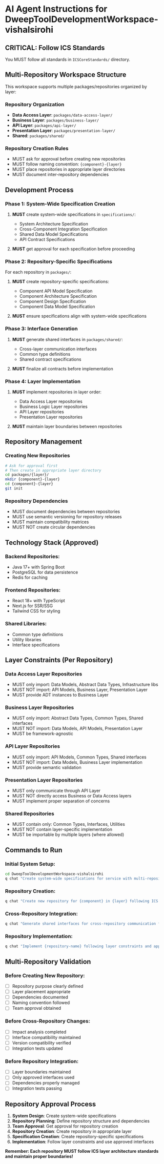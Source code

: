 # AI Agent Instructions for DweepToolDevelopmentWorkspace-vishalsirohi

## CRITICAL: Follow ICS Standards

You MUST follow all standards in `ICSCoreStandards/` directory.

## Multi-Repository Workspace Structure

This workspace supports multiple packages/repositories organized by layer:

### Repository Organization
- **Data Access Layer**: `packages/data-access-layer/`
- **Business Layer**: `packages/business-layer/`
- **API Layer**: `packages/api-layer/`
- **Presentation Layer**: `packages/presentation-layer/`
- **Shared**: `packages/shared/`

### Repository Creation Rules
- MUST ask for approval before creating new repositories
- MUST follow naming convention: `{component}-{layer}`
- MUST place repositories in appropriate layer directories
- MUST document inter-repository dependencies

## Development Process

### Phase 1: System-Wide Specification Creation
1. **MUST** create system-wide specifications in `specifications/`:
   - System Architecture Specification
   - Cross-Component Integration Specification
   - Shared Data Model Specifications
   - API Contract Specifications

2. **MUST** get approval for each specification before proceeding

### Phase 2: Repository-Specific Specifications
For each repository in `packages/`:
1. **MUST** create repository-specific specifications:
   - Component API Model Specification
   - Component Architecture Specification
   - Component Design Specification
   - Component Data Model Specification

2. **MUST** ensure specifications align with system-wide specifications

### Phase 3: Interface Generation
1. **MUST** generate shared interfaces in `packages/shared/`:
   - Cross-layer communication interfaces
   - Common type definitions
   - Shared contract specifications

2. **MUST** finalize all contracts before implementation

### Phase 4: Layer Implementation
1. **MUST** implement repositories in layer order:
   - Data Access Layer repositories
   - Business Logic Layer repositories
   - API Layer repositories
   - Presentation Layer repositories

2. **MUST** maintain layer boundaries between repositories

## Repository Management

### Creating New Repositories
```bash
# Ask for approval first
# Then create in appropriate layer directory
cd packages/{layer}/
mkdir {component}-{layer}
cd {component}-{layer}
git init
```

### Repository Dependencies
- MUST document dependencies between repositories
- MUST use semantic versioning for repository releases
- MUST maintain compatibility matrices
- MUST NOT create circular dependencies

## Technology Stack (Approved)

### Backend Repositories:
- Java 17+ with Spring Boot
- PostgreSQL for data persistence
- Redis for caching

### Frontend Repositories:
- React 18+ with TypeScript
- Next.js for SSR/SSG
- Tailwind CSS for styling

### Shared Libraries:
- Common type definitions
- Utility libraries
- Interface specifications

## Layer Constraints (Per Repository)

### Data Access Layer Repositories
- MUST only import: Data Models, Abstract Data Types, Infrastructure libs
- MUST NOT import: API Models, Business Layer, Presentation Layer
- MUST provide ADT instances to Business Layer

### Business Layer Repositories
- MUST only import: Abstract Data Types, Common Types, Shared interfaces
- MUST NOT import: Data Models, API Models, Presentation Layer
- MUST be framework-agnostic

### API Layer Repositories
- MUST only import: API Models, Common Types, Shared interfaces
- MUST NOT import: Data Models, Business Layer implementation
- MUST provide semantic validation

### Presentation Layer Repositories
- MUST only communicate through API Layer
- MUST NOT directly access Business or Data Access layers
- MUST implement proper separation of concerns

### Shared Repositories
- MUST contain only: Common Types, Interfaces, Utilities
- MUST NOT contain layer-specific implementation
- MUST be importable by multiple layers (where allowed)

## Commands to Run

### Initial System Setup:
```bash
cd DweepToolDevelopmentWorkspace-vishalsirohi
q chat "Create system-wide specifications for service with multi-repository architecture following ICS standards"
```

### Repository Creation:
```bash
q chat "Create new repository for {component} in {layer} following ICS standards and system specifications"
```

### Cross-Repository Integration:
```bash
q chat "Generate shared interfaces for cross-repository communication following approved specifications"
```

### Repository Implementation:
```bash
q chat "Implement {repository-name} following layer constraints and approved specifications"
```

## Multi-Repository Validation

### Before Creating New Repository:
- [ ] Repository purpose clearly defined
- [ ] Layer placement appropriate
- [ ] Dependencies documented
- [ ] Naming convention followed
- [ ] Team approval obtained

### Before Cross-Repository Changes:
- [ ] Impact analysis completed
- [ ] Interface compatibility maintained
- [ ] Version compatibility verified
- [ ] Integration tests updated

### Before Repository Integration:
- [ ] Layer boundaries maintained
- [ ] Only approved interfaces used
- [ ] Dependencies properly managed
- [ ] Integration tests passing

## Repository Approval Process

1. **System Design**: Create system-wide specifications
2. **Repository Planning**: Define repository structure and dependencies
3. **Team Approval**: Get approval for repository creation
4. **Repository Creation**: Create repository in appropriate layer
5. **Specification Creation**: Create repository-specific specifications
6. **Implementation**: Follow layer constraints and use approved interfaces

**Remember: Each repository MUST follow ICS layer architecture standards and maintain proper boundaries!**

